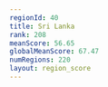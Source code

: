 ```yaml
---
regionId: 40
title: Sri Lanka
rank: 208
meanScore: 56.65
globalMeanScore: 67.47
numRegions: 220
layout: region_score
---
```

